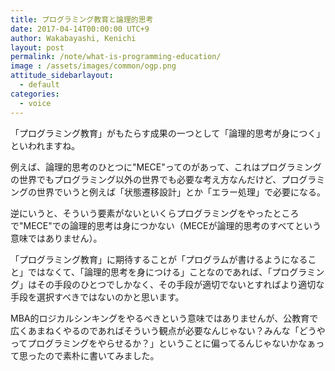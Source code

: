 ```yaml
---
title: プログラミング教育と論理的思考
date: 2017-04-14T00:00:00 UTC+9
author: Wakabayashi, Kenichi
layout: post
permalink: /note/what-is-programming-education/
image : /assets/images/common/ogp.png
attitude_sidebarlayout:
  - default
categories:
  - voice
---
```

「プログラミング教育」がもたらす成果の一つとして「論理的思考が身につく」といわれますね。

例えば、論理的思考のひとつに"MECE"ってのがあって、これはプログラミングの世界でもプログラミング以外の世界でも必要な考え方なんだけど、プログラミングの世界でいうと例えば「状態遷移設計」とか「エラー処理」で必要になる。

逆にいうと、そういう要素がないといくらプログラミングをやったところで"MECE"での論理的思考は身につかない（MECEが論理的思考のすべてという意味ではありません）。

「プログラミング教育」に期待することが「プログラムが書けるようになること」ではなくて、「論理的思考を身につける」ことなのであれば、「プログラミング」はその手段のひとつでしかなく、その手段が適切でないとすればより適切な手段を選択すべきではないのかと思います。

MBA的ロジカルシンキングをやるべきという意味ではありませんが、公教育で広くあまねくやるのであればそういう観点が必要なんじゃない？みんな「どうやってプログラミングをやらせるか？」ということに偏ってるんじゃないかなぁって思ったので素朴に書いてみました。
